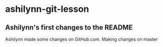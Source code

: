 # ashilynn-git-lesson

## Ashilynn's first changes to the README
  Ashilynn made some changes on GitHub.com. Making changes on master
